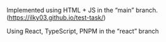 Implemented using HTML + JS in the “main” branch. (https://ilky03.github.io/test-task/)

Using React, TypeScript, PNPM in the “react” branch

